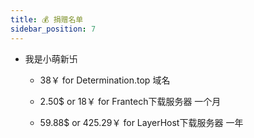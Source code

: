 ```yaml
---
title: 💰 捐赠名单
sidebar_position: 7
---
```


- 我是小萌新卐

  - 38￥ for Determination.top 域名

  - 2.50$ or 18￥ for Frantech下载服务器 一个月

  - 59.88$ or 425.29￥ for LayerHost下载服务器 一年
